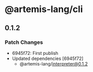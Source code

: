 # @artemis-lang/cli

## 0.1.2

### Patch Changes

- 6945f72: First publish
- Updated dependencies [6945f72]
  - @artemis-lang/interpreter@0.1.2
